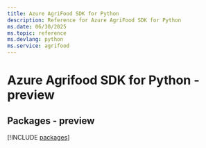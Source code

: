 ```yaml
---
title: Azure AgriFood SDK for Python
description: Reference for Azure AgriFood SDK for Python
ms.date: 06/30/2025
ms.topic: reference
ms.devlang: python
ms.service: agrifood
---
```

# Azure Agrifood SDK for Python - preview
## Packages - preview
[!INCLUDE [packages](agrifood-index.md)]